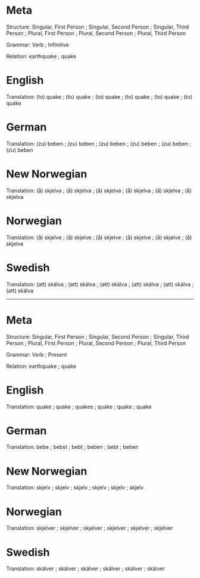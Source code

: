 Meta
====

Structure: Singular, First Person ; Singular, Second Person ; Singular, Third Person ;
           Plural, First Person   ; Plural, Second Person   ; Plural, Third Person

Grammar:   Verb ; Infinitive

Relation:  earthquake ; quake



English
=======

Translation: (to) quake ; (to) quake ; (to) quake ;
             (to) quake ; (to) quake ; (to) quake



German
======

Translation: (zu) beben ; (zu) beben ; (zu) beben ;
             (zu) beben ; (zu) beben ; (zu) beben



New Norwegian
=============

Translation: (å) skjelva ; (å) skjelva ; (å) skjelva ;
             (å) skjelva ; (å) skjelva ; (å) skjelva



Norwegian
=========

Translation: (å) skjelve ; (å) skjelve ; (å) skjelve ;
             (å) skjelve ; (å) skjelve ; (å) skjelve



Swedish
=======

Translation: (att) skälva ; (att) skälva ; (att) skälva ;
             (att) skälva ; (att) skälva ; (att) skälva



--------------------------------------------------------------------------------

Meta
====

Structure: Singular, First Person ; Singular, Second Person ; Singular, Third Person ;
           Plural, First Person   ; Plural, Second Person   ; Plural, Third Person

Grammar:   Verb ; Present

Relation:  earthquake ; quake



English
=======

Translation: quake ; quake ; quakes ;
             quake ; quake ; quake



German
======

Translation: bebe  ; bebst ; bebt  ;
             beben ; bebt  ; beben



New Norwegian
=============

Translation: skjelv ; skjelv ; skjelv ;
             skjelv ; skjelv ; skjelv



Norwegian
=========

Translation: skjelver ; skjelver ; skjelver ;
             skjelver ; skjelver ; skjelver



Swedish
=======

Translation: skälver ; skälver ; skälver ;
             skälver ; skälver ; skälver
